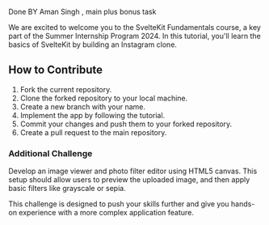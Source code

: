 Done BY Aman Singh , main plus bonus task


We are excited to welcome you to the SvelteKit Fundamentals course, a key part of the Summer Internship Program 2024. In this tutorial, you'll learn the basics of SvelteKit by building an Instagram clone.

## How to Contribute
1. Fork the current repository.
2. Clone the forked repository to your local machine.
3. Create a new branch with your name.
4. Implement the app by following the tutorial.
5. Commit your changes and push them to your forked repository.
6. Create a pull request to the main repository.

### Additional Challenge
Develop an image viewer and photo filter editor using HTML5 canvas. This setup should allow users to preview the uploaded image, and then apply basic filters like grayscale or sepia.

This challenge is designed to push your skills further and give you hands-on experience with a more complex application feature.
